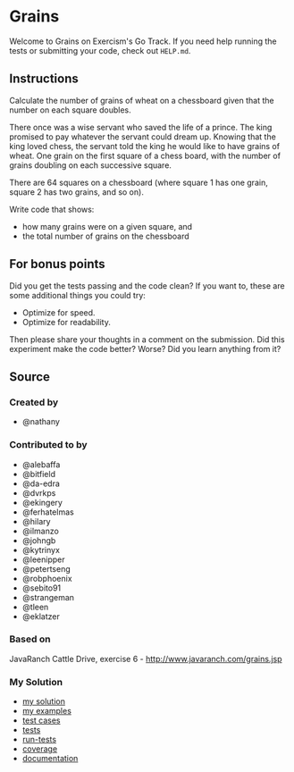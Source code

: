 # Grains

Welcome to Grains on Exercism's Go Track.
If you need help running the tests or submitting your code, check out `HELP.md`.

## Instructions

Calculate the number of grains of wheat on a chessboard given that the number
on each square doubles.

There once was a wise servant who saved the life of a prince. The king
promised to pay whatever the servant could dream up. Knowing that the
king loved chess, the servant told the king he would like to have grains
of wheat. One grain on the first square of a chess board, with the number
of grains doubling on each successive square.

There are 64 squares on a chessboard (where square 1 has one grain, square 2 has two grains, and so on).

Write code that shows:

- how many grains were on a given square, and
- the total number of grains on the chessboard

## For bonus points

Did you get the tests passing and the code clean? If you want to, these
are some additional things you could try:

- Optimize for speed.
- Optimize for readability.

Then please share your thoughts in a comment on the submission. Did this
experiment make the code better? Worse? Did you learn anything from it?

## Source

### Created by

- @nathany

### Contributed to by

- @alebaffa
- @bitfield
- @da-edra
- @dvrkps
- @ekingery
- @ferhatelmas
- @hilary
- @ilmanzo
- @johngb
- @kytrinyx
- @leenipper
- @petertseng
- @robphoenix
- @sebito91
- @strangeman
- @tleen
- @eklatzer

### Based on

JavaRanch Cattle Drive, exercise 6 - http://www.javaranch.com/grains.jsp

### My Solution

- [my solution](./grains.go)
- [my examples](./grains_examples_test.go)
- [test cases](./cases_test.go)
- [tests](./grains_test.go)
- [run-tests](./run-tests-go.txt)
- [coverage](./coverage.html)
- [documentation](./grains-doc.md)
